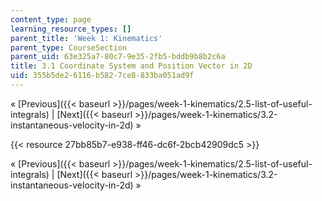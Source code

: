 ```yaml
---
content_type: page
learning_resource_types: []
parent_title: 'Week 1: Kinematics'
parent_type: CourseSection
parent_uid: 63e325a7-80c7-9e35-2fb5-bddb9b8b2c6a
title: 3.1 Coordinate System and Position Vector in 2D
uid: 355b5de2-6116-b582-7ce8-833ba051ad9f
---
```


« [Previous]({{< baseurl >}}/pages/week-1-kinematics/2.5-list-of-useful-integrals) | [Next]({{< baseurl >}}/pages/week-1-kinematics/3.2-instantaneous-velocity-in-2d) »

{{< resource 27bb85b7-e938-ff46-dc6f-2bcb42909dc5 >}}

« [Previous]({{< baseurl >}}/pages/week-1-kinematics/2.5-list-of-useful-integrals) | [Next]({{< baseurl >}}/pages/week-1-kinematics/3.2-instantaneous-velocity-in-2d) »